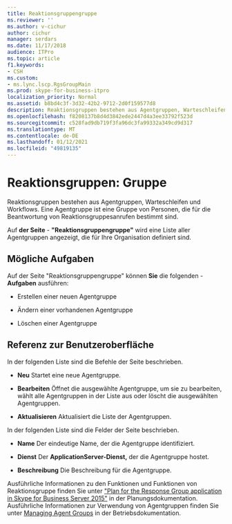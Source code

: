 ```yaml
---
title: Reaktionsgruppengruppe
ms.reviewer: ''
ms.author: v-cichur
author: cichur
manager: serdars
ms.date: 11/17/2018
audience: ITPro
ms.topic: article
f1.keywords:
- CSH
ms.custom:
- ms.lync.lscp.RgsGroupMain
ms.prod: skype-for-business-itpro
localization_priority: Normal
ms.assetid: b8bd4c3f-3d32-42b2-9712-2d0f159577d8
description: Reaktionsgruppen bestehen aus Agentgruppen, Warteschleifen und Workflows. Eine Agentgruppe ist eine Gruppe von Personen, die für die Beantwortung von Reaktionsgruppesanrufen bestimmt sind.
ms.openlocfilehash: f8208137b8d4d3842ede2447d4a3ee33792f523d
ms.sourcegitcommit: c528fad9db719f3fa96dc3fa99332a349cd9d317
ms.translationtype: MT
ms.contentlocale: de-DE
ms.lasthandoff: 01/12/2021
ms.locfileid: "49819135"
---
```

# <a name="response-groups-group"></a>Reaktionsgruppen: Gruppe

Reaktionsgruppen bestehen aus Agentgruppen, Warteschleifen und Workflows. Eine Agentgruppe ist eine Gruppe von Personen, die für die Beantwortung von Reaktionsgruppesanrufen bestimmt sind.

Auf **der Seite**  -  **"Reaktionsgruppengruppe"** wird eine Liste aller Agentgruppen angezeigt, die für Ihre Organisation definiert sind.

## <a name="tasks-you-can-perform"></a>Mögliche Aufgaben

Auf der Seite "Reaktionsgruppengruppe" können **Sie** die folgenden  -  **Aufgaben** ausführen:

- Erstellen einer neuen Agentgruppe

- Ändern einer vorhandenen Agentgruppe

- Löschen einer Agentgruppe

## <a name="ui-reference"></a>Referenz zur Benutzeroberfläche

In der folgenden Liste sind die Befehle der Seite beschrieben.

- **Neu** Startet eine neue Agentgruppe.

- **Bearbeiten** Öffnet die ausgewählte Agentgruppe, um sie zu bearbeiten, wählt alle Agentgruppen in der Liste aus oder löscht die ausgewählten Agentgruppen.

- **Aktualisieren** Aktualisiert die Liste der Agentgruppen.

In der folgenden Liste sind die Felder der Seite beschrieben.

- **Name** Der eindeutige Name, der die Agentgruppe identifiziert.

- **Dienst** Der **ApplicationServer-Dienst,** der die Agentgruppe hostet.

- **Beschreibung** Die Beschreibung für die Agentgruppe.

Ausführliche Informationen zu den Funktionen und Funktionen von Reaktionsgruppe finden Sie unter ["Plan for the Response Group application in Skype for Business Server 2015"](../../plan-your-deployment/enterprise-voice-solution/response-group.md) in der Planungsdokumentation. Ausführliche Informationen zur Verwendung von Agentgruppen finden Sie unter [Managing Agent Groups](https://technet.microsoft.com/library/36084cdc-38f1-4c45-922f-f81c7e86210c.aspx) in der Betriebsdokumentation.


